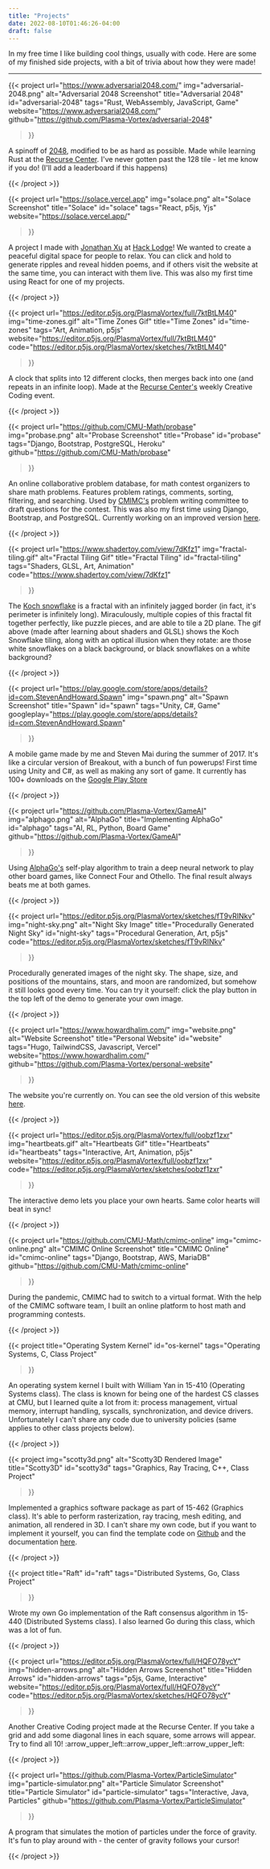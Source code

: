 ```yaml
---
title: "Projects"
date: 2022-08-10T01:46:26-04:00
draft: false
---
```

In my free time I like building cool things, usually with code. Here are some of my finished side projects, with a bit of trivia about how they were made!

<hr class="my-9"/>

{{< project
	url="https://www.adversarial2048.com/"
	img="adversarial-2048.png"
	alt="Adversarial 2048 Screenshot"
	title="Adversarial 2048"
	id="adversarial-2048"
	tags="Rust, WebAssembly, JavaScript, Game"
	website="https://www.adversarial2048.com/"
	github="https://github.com/Plasma-Vortex/adversarial-2048"
>}}
<p>A spinoff of <a href="https://play2048.co/">2048</a>, modified to be as hard as possible. Made while learning Rust at the <a href="https://www.recurse.com/">Recurse Center</a>. I've never gotten past the 128 tile - let me know if you do! (I'll add a leaderboard if this happens)</p>
{{< /project >}}

{{< project
	url="https://solace.vercel.app"
	img="solace.png"
	alt="Solace Screenshot"
	title="Solace"
	id="solace"
	tags="React, p5js, Yjs"
	website="https://solace.vercel.app/"
>}}
<p>A project I made with <a href="https://jonathanxu.com/">Jonathan Xu</a> at <a href="https://hacklodge.org/">Hack Lodge</a>! We wanted to create a peaceful digital space for people to relax. You can click and hold to generate ripples and reveal hidden poems, and if others visit the website at the same time, you can interact with them live. This was also my first time using React for one of my projects.</p>
{{< /project >}}

{{< project
	url="https://editor.p5js.org/PlasmaVortex/full/7ktBtLM40"
	img="time-zones.gif"
	alt="Time Zones Gif"
	title="Time Zones"
	id="time-zones"
	tags="Art, Animation, p5js"
	website="https://editor.p5js.org/PlasmaVortex/full/7ktBtLM40"
	code="https://editor.p5js.org/PlasmaVortex/sketches/7ktBtLM40"
>}}
<p>A clock that splits into 12 different clocks, then merges back into one (and repeats in an infinite loop). Made at the <a href="https://www.recurse.com/">Recurse Center's</a> weekly Creative Coding event.</p>
{{< /project >}}

{{< project
	url="https://github.com/CMU-Math/probase"
	img="probase.png"
	alt="Probase Screenshot"
	title="Probase"
	id="probase"
	tags="Django, Bootstrap, PostgreSQL, Heroku"
	github="https://github.com/CMU-Math/probase"
>}}
<p>An online collaborative problem database, for math contest organizers to share math problems. Features problem ratings, comments, sorting, filtering, and searching. Used by <a href="https://cmimc.math.cmu.edu/">CMIMC's</a> problem writing committee to draft questions for the contest. This was also my first time using Django, Bootstrap, and PostgreSQL. Currently working on an improved version <a href="https://github.com/Plasma-Vortex/probase-v2">here</a>.</p>
{{< /project >}}

{{< project
	url="https://www.shadertoy.com/view/7dKfz1"
	img="fractal-tiling.gif"
	alt="Fractal Tiling Gif"
	title="Fractal Tiling"
	id="fractal-tiling"
	tags="Shaders, GLSL, Art, Animation"
	code="https://www.shadertoy.com/view/7dKfz1"
>}}
<p>The <a href="https://en.wikipedia.org/wiki/Koch_snowflake">Koch snowflake</a> is a fractal with an infinitely jagged border (in fact, it's perimeter is infinitely long). Miraculously, multiple copies of this fractal fit together perfectly, like puzzle pieces, and are able to tile a 2D plane. The gif above (made after learning about shaders and GLSL) shows the Koch Snowflake tiling, along with an optical illusion when they rotate: are those white snowflakes on a black background, or black snowflakes on a white background?</p>
{{< /project >}}

{{< project
	url="https://play.google.com/store/apps/details?id=com.StevenAndHoward.Spawn"
	img="spawn.png"
	alt="Spawn Screenshot"
	title="Spawn"
	id="spawn"
	tags="Unity, C#, Game"
	googleplay="https://play.google.com/store/apps/details?id=com.StevenAndHoward.Spawn"
>}}
<p>A mobile game made by me and Steven Mai during the summer of 2017. It's like a circular version of Breakout, with a bunch of fun powerups! First time using Unity and C#, as well as making any sort of game. It currently has 100+ downloads on the <a href="https://play.google.com/store/apps/details?id=com.StevenAndHoward.Spawn">Google Play Store</a></p>
{{< /project >}}

{{< project
	url="https://github.com/Plasma-Vortex/GameAI"
	img="alphago.png"
	alt="AlphaGo"
	title="Implementing AlphaGo"
	id="alphago"
	tags="AI, RL, Python, Board Game"
	github="https://github.com/Plasma-Vortex/GameAI"
>}}
<p>Using <a href="https://www.deepmind.com/research/highlighted-research/alphago">AlphaGo's</a> self-play algorithm to train a deep neural network to play other board games, like Connect Four and Othello. The final result always beats me at both games.</p>
{{< /project >}}

{{< project
	url="https://editor.p5js.org/PlasmaVortex/sketches/fT9vRINkv"
	img="night-sky.png"
	alt="Night Sky Image"
	title="Procedurally Generated Night Sky"
	id="night-sky"
	tags="Procedural Generation, Art, p5js"
	code="https://editor.p5js.org/PlasmaVortex/sketches/fT9vRINkv"
>}}
<p>Procedurally generated images of the night sky. The shape, size, and positions of the mountains, stars, and moon are randomized, but somehow it still looks good every time. You can try it yourself: click the play button in the top left of the demo to generate your own image.</p>
{{< /project >}}

{{< project
	url="https://www.howardhalim.com/"
	img="website.png"
	alt="Website Screenshot"
	title="Personal Website"
	id="website"
	tags="Hugo, TailwindCSS, Javascript, Vercel"
	website="https://www.howardhalim.com/"
	github="https://github.com/Plasma-Vortex/personal-website"
>}}
<p>The website you're currently on. You can see the old version of this website <a href="https://archive.ph/Ch3ce">here</a>.</p>
{{< /project >}}

<!-- TODO: record smoother gif -->
{{< project
	url="https://editor.p5js.org/PlasmaVortex/full/oobzf1zxr"
	img="heartbeats.gif"
	alt="Heartbeats Gif"
	title="Heartbeats"
	id="heartbeats"
	tags="Interactive, Art, Animation, p5js"
	website="https://editor.p5js.org/PlasmaVortex/full/oobzf1zxr"
	code="https://editor.p5js.org/PlasmaVortex/sketches/oobzf1zxr"
>}}
<p>The interactive demo lets you place your own hearts. Same color hearts will beat in sync!</p>
{{< /project >}}

{{< project
	url="https://github.com/CMU-Math/cmimc-online"
	img="cmimc-online.png"
	alt="CMIMC Online Screenshot"
	title="CMIMC Online"
	id="cmimc-online"
	tags="Django, Bootstrap, AWS, MariaDB"
	github="https://github.com/CMU-Math/cmimc-online"
>}}
<p>During the pandemic, CMIMC had to switch to a virtual format. With the help of the CMIMC software team, I built an online platform to host math and programming contests.</p>
{{< /project >}}

{{< project
	title="Operating System Kernel"
	id="os-kernel"
	tags="Operating Systems, C, Class Project"
>}}
<p>An operating system kernel I built with William Yan in 15-410 (Operating Systems class). The class is known for being one of the hardest CS classes at CMU, but I learned quite a lot from it: process management, virtual memory, interrupt handling, syscalls, synchronization, and device drivers. Unfortunately I can't share any code due to university policies (same applies to other class projects below).</p>
{{< /project >}}

{{< project
    img="scotty3d.png"
    alt="Scotty3D Rendered Image"
	title="Scotty3D"
	id="scotty3d"
	tags="Graphics, Ray Tracing, C++, Class Project"
>}}
<p>Implemented a graphics software package as part of 15-462 (Graphics class). It's able to perform rasterization, ray tracing, mesh editing, and animation, all rendered in 3D. I can't share my own code, but if you want to implement it yourself, you can find the template code on <a href="https://github.com/CMU-Graphics/Scotty3D">Github</a> and the documentation <a href="https://cmu-graphics.github.io/Scotty3D-docs/">here</a>.</p>
{{< /project >}}

{{< project
	title="Raft"
	id="raft"
	tags="Distributed Systems, Go, Class Project"
>}}
<p>Wrote my own Go implementation of the Raft consensus algorithm in 15-440 (Distributed Systems class). I also learned Go during this class, which was a lot of fun.</p>
{{< /project >}}

{{< project
	url="https://editor.p5js.org/PlasmaVortex/full/HQFO78ycY"
	img="hidden-arrows.png"
	alt="Hidden Arrows Screenshot"
	title="Hidden Arrows"
	id="hidden-arrows"
	tags="p5js, Game, Interactive"
	website="https://editor.p5js.org/PlasmaVortex/full/HQFO78ycY"
	code="https://editor.p5js.org/PlasmaVortex/sketches/HQFO78ycY"
>}}
<p>Another Creative Coding project made at the Recurse Center. If you take a grid and add some diagonal lines in each square, some arrows will appear. Try to find all 10! :arrow_upper_left::arrow_upper_left::arrow_upper_left:</p>
{{< /project >}}

{{< project
	url="https://github.com/Plasma-Vortex/ParticleSimulator"
	img="particle-simulator.png"
	alt="Particle Simulator Screenshot"
	title="Particle Simulator"
	id="particle-simulator"
	tags="Interactive, Java, Particles"
	github="https://github.com/Plasma-Vortex/ParticleSimulator"
>}}
<p>A program that simulates the motion of particles under the force of gravity. It's fun to play around with - the center of gravity follows your cursor!</p>
{{< /project >}}

<!--
## And things I've built without code...

### Origami polyhedra

### Custom Sorry board
-->
